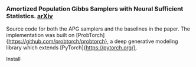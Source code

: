 ### Amortized Population Gibbs Samplers with Neural Sufficient Statistics. [arXiv](https://arxiv.org/abs/1911.01382)

Source code for both the APG samplers and the baselines in the paper. The implementation was built on [ProbTorch]{https://github.com/probtorch/probtorch}, a deep generative modeling library which extends [PyTorch]{https://pytorch.org/}.

Install

